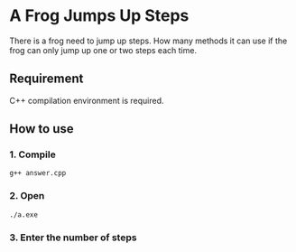 # A Frog Jumps Up Steps
There is a frog need to jump up steps. How many methods it can use if the frog can only jump up one or two steps each time.
## Requirement
C++ compilation environment is required.
## How to use
### 1. Compile

`g++ answer.cpp`

### 2. Open

`./a.exe`

### 3. Enter the number of steps

